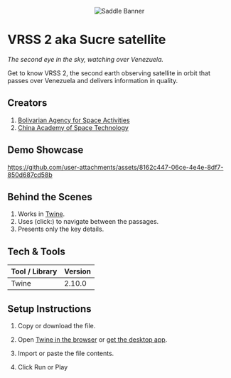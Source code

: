 <p align="center">
  <img src="/saddle_1.jpeg" alt="Saddle Banner">
</p>


# VRSS 2 aka Sucre satellite
_The second eye in the sky, watching over Venezuela._

Get to know VRSS 2, the second earth observing satellite in orbit that passes over Venezuela and delivers information in quality.


## Creators

1. [Bolivarian Agency for Space Activities](https://abae.gob.ve/)  
2. [China Academy of Space Technology](https://www.cast.cn/)

## Demo Showcase

https://github.com/user-attachments/assets/8162c447-06ce-4e4e-8df7-850d687cd58b

## Behind the Scenes

1. Works in [Twine](https://twinery.org/).  
2. Uses (click:) to navigate between the passages.
3. Presents only the key details.


## Tech & Tools

| Tool / Library | Version |
|----------------|---------|
| Twine          | 2.10.0  |


## Setup Instructions

1. Copy or download the file.

2. Open [Twine in the browser](https://twinery.org/2/#/) or [get the desktop app](https://github.com/klembot/twinejs/releases).

3. Import or paste the file contents.

4. Click Run or Play
